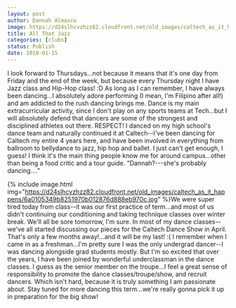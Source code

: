 ```yaml
---
layout: post
author: Dannah Almasco
image: https://d24slhcvzhzz82.cloudfront.net/old_images/caltech_as_it_happens/6a0105349b8251970b012876d88849970c.jpg
title: All That Jazz
categories: [clubs]
status: Publish
date: 2010-01-15
---
```


I look forward to Thursdays...not because it means that it's one day from Friday and the end of the week, but because every Thursday night I have Jazz class and Hip-Hop class! :D
As long as I can remember, I have always been dancing...I absolutely adore performing (I mean, I'm Filipino after all!) and am addicted to the rush dancing brings me. Dance is my main extracurricular activity, since I don't play on any sports teams at Tech...but I will absolutely defend that dancers are some of the strongest and disciplined athletes out there. RESPECT!
 I danced on my high school's dance team and naturally continued it at Caltech--I've been dancing for Caltech my entire 4 years here, and have been involved in everything from ballroom to bellydance to jazz, hip hop and ballet. I just can't get enough, I guess! I think it's the main thing people know me for around campus...other than being a food critic and a tour guide. "Dannah?---she's probably dancing...."


{% include image.html img="https://d24slhcvzhzz82.cloudfront.net/old_images/caltech_as_it_happens/6a0105349b8251970b012876d888eb970c.jpg" %}We were super tired today from class--it was our first practice of term...and most of us didn't continuing our conditioning and taking technique classes over winter break. We'll all be sore tomorrow, I'm sure. 
In most of my dance classes--we've all started discussing our pieces for the Caltech Dance Show in April. That's only a few months away!...and it will be my last! :( I remember when I came in as a freshman...I'm pretty sure I was the only undergrad dancer--I was dancing alongside grad students mostly. But I'm so excited that over the years, I have been joined by wonderful underclassman in the dance classes. I guess as the senior member on the troupe...I feel a great sense of responsibility to promote the dance classes/troupe/show, and recruit dancers. Which isn't hard, because it is truly something I am passionate about. 
Stay tuned for more dancing this term...we're really gonna pick it up in preparation for the big show!
